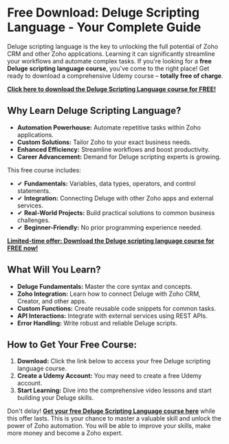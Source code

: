 # Free Download: Deluge Scripting Language - Your Complete Guide

Deluge scripting language is the key to unlocking the full potential of Zoho CRM and other Zoho applications. Learning it can significantly streamline your workflows and automate complex tasks. If you're looking for a **free Deluge scripting language course**, you've come to the right place! Get ready to download a comprehensive Udemy course – **totally free of charge**.

[**Click here to download the Deluge Scripting Language course for FREE!**](https://udemywork.com/deluge-scripting-language)

## Why Learn Deluge Scripting Language?

*   **Automation Powerhouse:** Automate repetitive tasks within Zoho applications.
*   **Custom Solutions:** Tailor Zoho to your exact business needs.
*   **Enhanced Efficiency:** Streamline workflows and boost productivity.
*   **Career Advancement:** Demand for Deluge scripting experts is growing.

This free course includes:

*   ✔ **Fundamentals:** Variables, data types, operators, and control statements.
*   ✔ **Integration:** Connecting Deluge with other Zoho apps and external services.
*   ✔ **Real-World Projects:** Build practical solutions to common business challenges.
*   ✔ **Beginner-Friendly:** No prior programming experience needed.

[**Limited-time offer: Download the Deluge scripting language course for FREE now!**](https://udemywork.com/deluge-scripting-language)

## What Will You Learn?

*   **Deluge Fundamentals:** Master the core syntax and concepts.
*   **Zoho Integration:** Learn how to connect Deluge with Zoho CRM, Creator, and other apps.
*   **Custom Functions:** Create reusable code snippets for common tasks.
*   **API Interactions:** Integrate with external services using REST APIs.
*   **Error Handling:** Write robust and reliable Deluge scripts.

## How to Get Your Free Course:

1.  **Download:** Click the link below to access your free Deluge scripting language course.
2.  **Create a Udemy Account:** You may need to create a free Udemy account.
3.  **Start Learning:** Dive into the comprehensive video lessons and start building your Deluge skills.

Don't delay! **[Get your free Deluge Scripting Language course here](https://udemywork.com/deluge-scripting-language)** while this offer lasts. This is your chance to master a valuable skill and unlock the power of Zoho automation. You will be able to improve your skills, make more money and become a Zoho expert.
